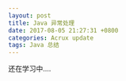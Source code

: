 ```yaml
---
layout: post
title: Java 异常处理  
date: 2017-08-05 21:27:31 +0800
categories: Acrux update
tags: Java 总结 
---
```


<p> 还在学习中....</p>
